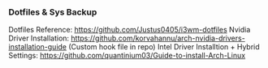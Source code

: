 ### Dotfiles & Sys Backup

Dotfiles Reference: https://github.com/Justus0405/i3wm-dotfiles
Nvidia Driver Installation: https://github.com/korvahannu/arch-nvidia-drivers-installation-guide
(Custom hook file in repo)
Intel Driver Installtion + Hybrid Settings: https://github.com/quantinium03/Guide-to-install-Arch-Linux
